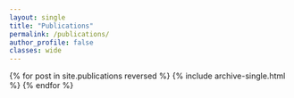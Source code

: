 ```yaml
---
layout: single
title: "Publications"
permalink: /publications/
author_profile: false
classes: wide
---
```


{% for post in site.publications reversed %}
  {% include archive-single.html %}
{% endfor %}
